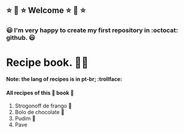 ## :star: :star2: :star: Welcome :star: :star2: :star:
### :smiley:  I'm very happy to create my first repository in :octocat: github. :smiley:

# Recipe book. 👨‍🍳

#### Note: the lang of recipes is in pt-br; :trollface:
#### All recipes of this :book: book :book:

1. Strogonoff de frango 🐔
2. Bolo de chocolate 🍰
3. Pudim 🥧
4. Pave 
